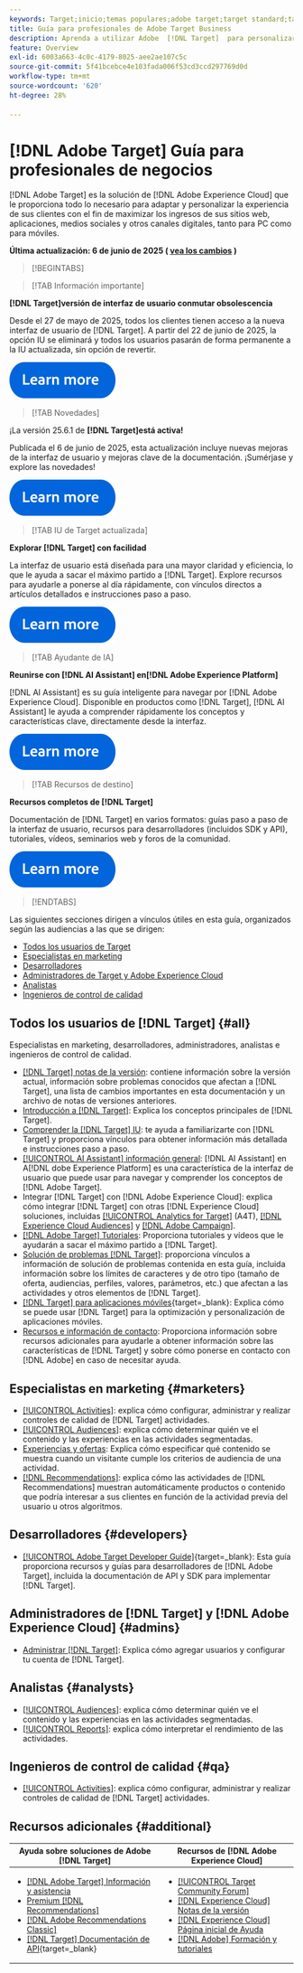 ```yaml
---
keywords: Target;inicio;temas populares;adobe target;target standard;target premium;documentación de target;documentación de adobe target;guía para profesionales;guía para usuarios
title: Guía para profesionales de Adobe Target Business
description: Aprenda a utilizar Adobe  [!DNL Target]  para personalizar la experiencia de sus clientes con el fin de maximizar los ingresos de sus sitios web y móviles, aplicaciones y otros canales digitales.
feature: Overview
exl-id: 6003a663-4c0c-4179-8025-aee2ae107c5c
source-git-commit: 5f41bcebce4e103fada006f53cd3ccd297769d0d
workflow-type: tm+mt
source-wordcount: '620'
ht-degree: 28%

---
```


# [!DNL Adobe Target] Guía para profesionales de negocios

[!DNL Adobe Target] es la solución de [!DNL Adobe Experience Cloud] que le proporciona todo lo necesario para adaptar y personalizar la experiencia de sus clientes con el fin de maximizar los ingresos de sus sitios web, aplicaciones, medios sociales y otros canales digitales, tanto para PC como para móviles.

**Última actualización: 6 de junio de 2025 ( [vea los cambios](r-release-notes/doc-change.md) )**

>[!BEGINTABS]

>[!TAB Información importante]

**[!DNL Target]versión de interfaz de usuario conmutar obsolescencia**

Desde el 27 de mayo de 2025, todos los clientes tienen acceso a la nueva interfaz de usuario de [!DNL Target]. A partir del 22 de junio de 2025, la opción IU se eliminará y todos los usuarios pasarán de forma permanente a la IU actualizada, sin opción de revertir.

[![Icono de Más información](/help/main/assets/learn-more.svg)](/help/main/r-release-notes/release-notes.md#toggle)

>[!TAB Novedades]

¡La versión 25.6.1 de **[!DNL Target]está activa!**

Publicada el 6 de junio de 2025, esta actualización incluye nuevas mejoras de la interfaz de usuario y mejoras clave de la documentación. ¡Sumérjase y explore las novedades!

[![Icono de Más información](/help/main/assets/learn-more.svg)](/help/main/r-release-notes/release-notes.md)

>[!TAB IU de Target actualizada]

**Explorar [!DNL Target] con facilidad**

La interfaz de usuario está diseñada para una mayor claridad y eficiencia, lo que le ayuda a sacar el máximo partido a [!DNL Target]. Explore recursos para ayudarle a ponerse al día rápidamente, con vínculos directos a artículos detallados e instrucciones paso a paso.

[![Icono de Más información](/help/main/assets/learn-more.svg)](/help/main/c-intro/understand-the-target-ui.md)

>[!TAB Ayudante de IA]

**Reunirse con [!DNL AI Assistant] en[!DNL Adobe Experience Platform]**

[!DNL AI Assistant] es su guía inteligente para navegar por [!DNL Adobe Experience Cloud]. Disponible en productos como [!DNL Target], [!DNL AI Assistant] le ayuda a comprender rápidamente los conceptos y características clave, directamente desde la interfaz.

[![Icono de Más información](/help/main/assets/learn-more.svg)](/help/main/c-intro/ai-assistant.md)

>[!TAB Recursos de destino]

**Recursos completos de [!DNL Target]**

Documentación de [!DNL Target] en varios formatos: guías paso a paso de la interfaz de usuario, recursos para desarrolladores (incluidos SDK y API), tutoriales, vídeos, seminarios web y foros de la comunidad.

[![Icono de Más información](/help/main/assets/learn-more.svg)](/help/main/r-release-notes/target-documentation.md)

>[!ENDTABS]

Las siguientes secciones dirigen a vínculos útiles en esta guía, organizados según las audiencias a las que se dirigen:

- [Todos los usuarios de Target](#all)
- [Especialistas en marketing](#marketers)
- [Desarrolladores](#developers)
- [Administradores de Target y Adobe Experience Cloud](#admins)
- [Analistas](#analysts)
- [Ingenieros de control de calidad](#qa)

## Todos los usuarios de [!DNL Target] {#all}

Especialistas en marketing, desarrolladores, administradores, analistas e ingenieros de control de calidad.

- [[!DNL Target] notas de la versión](r-release-notes/release-notes.md): contiene información sobre la versión actual, información sobre problemas conocidos que afectan a [!DNL Target], una lista de cambios importantes en esta documentación y un archivo de notas de versiones anteriores.
- [Introducción a [!DNL Target]](c-intro/intro.md): Explica los conceptos principales de [!DNL Target].
- [Comprender la [!DNL Target] IU](/help/main/c-intro/understand-the-target-ui.md): te ayuda a familiarizarte con [!DNL Target] y proporciona vínculos para obtener información más detallada e instrucciones paso a paso.
- [[!UICONTROL AI Assistant] información general](/help/main/c-intro/ai-assistant.md): [!DNL AI Assistant] en A[!DNL dobe Experience Platform] es una característica de la interfaz de usuario que puede usar para navegar y comprender los conceptos de [!DNL Adobe Target].
- Integrar [!DNL Target] con [!DNL Adobe Experience Cloud]: explica cómo integrar [!DNL Target] con otras [!DNL Experience Cloud] soluciones, incluidas [[!UICONTROL Analytics for Target]](/help/main/c-integrating-target-with-mac/a4t/a4t.md) (A4T), [[!DNL Experience Cloud Audiences]](/help/main/c-integrating-target-with-mac/mmp.md) y [[!DNL Adobe Campaign]](/help/main/c-integrating-target-with-mac/campaign-and-target.md).
- [[!DNL Adobe Target] Tutoriales](https://experienceleague.adobe.com/docs/target-learn/tutorials/overview.html?lang=es): Proporciona tutoriales y vídeos que le ayudarán a sacar el máximo partido a [!DNL Target].
- [Solución de problemas [!DNL Target]](r-troubleshooting-target/troubleshooting-target.md): proporciona vínculos a información de solución de problemas contenida en esta guía, incluida información sobre los límites de caracteres y de otro tipo (tamaño de oferta, audiencias, perfiles, valores, parámetros, etc.) que afectan a las actividades y otros elementos de [!DNL Target].
- [[!DNL Target] para aplicaciones móviles](https://experienceleague.adobe.com/docs/target-dev/developer/mobile-apps/overview.html?lang=es){target=_blank}: Explica cómo se puede usar [!DNL Target] para la optimización y personalización de aplicaciones móviles.
- [Recursos e información de contacto](cmp-resources-and-contact-information.md): Proporciona información sobre recursos adicionales para ayudarle a obtener información sobre las características de [!DNL Target] y sobre cómo ponerse en contacto con [!DNL Adobe] en caso de necesitar ayuda.

## Especialistas en marketing {#marketers}

- [[!UICONTROL Activities]](c-activities/activities.md): explica cómo configurar, administrar y realizar controles de calidad de [!DNL Target] actividades.
- [[!UICONTROL Audiences]](c-target/target.md): explica cómo determinar quién ve el contenido y las experiencias en las actividades segmentadas.
- [Experiencias y ofertas](c-experiences/experiences.md): Explica cómo especificar qué contenido se muestra cuando un visitante cumple los criterios de audiencia de una actividad.
- [[!DNL Recommendations]](c-recommendations/recommendations.md): explica cómo las actividades de [!DNL Recommendations] muestran automáticamente productos o contenido que podría interesar a sus clientes en función de la actividad previa del usuario u otros algoritmos.

## Desarrolladores {#developers}

- [[!UICONTROL Adobe Target Developer Guide]](https://experienceleague.adobe.com/docs/target-dev/developer/overview.html?lang=es){target=_blank}: Esta guía proporciona recursos y guías para desarrolladores de [!DNL Adobe Target], incluida la documentación de API y SDK para implementar [!DNL Target].

## Administradores de [!DNL Target] y [!DNL Adobe Experience Cloud] {#admins}

- [Administrar [!DNL Target]](administrating-target/administrating-target.md): Explica cómo agregar usuarios y configurar tu cuenta de [!DNL Target].

## Analistas {#analysts}

- [[!UICONTROL Audiences]](c-target/target.md): explica cómo determinar quién ve el contenido y las experiencias en las actividades segmentadas.
- [[!UICONTROL Reports]](c-reports/reports.md): explica cómo interpretar el rendimiento de las actividades.

## Ingenieros de control de calidad {#qa}

- [[!UICONTROL Activities]](c-activities/activities.md): explica cómo configurar, administrar y realizar controles de calidad de [!DNL Target] actividades.

## Recursos adicionales {#additional}

| Ayuda sobre soluciones de Adobe [!DNL Target] | Recursos de [!DNL Adobe Experience Cloud] |
|--- |--- |
| <ul><li>[[!DNL Adobe Target] Información y asistencia](https://helpx.adobe.com/es/support/target.html)</li><li>[Premium [!DNL Recommendations]](c-recommendations/recommendations.md)</li><li>[[!DNL Adobe Recommendations Classic]](/help/main/assets/adobe-recommendations-classic.pdf)</li><li>[[!DNL Target] Documentación de API](https://experienceleague.adobe.com/docs/target-dev/developer/api/target-api-overview.html?lang=es){target=_blank}</li></ul> | <ul><li>[[!UICONTROL Target Community Forum]](https://experienceleaguecommunities.adobe.com/t5/adobe-target/ct-p/adobe-target-community?profile.language=es)</li><li>[[!DNL Experience Cloud] Notas de la versión](https://experienceleague.adobe.com/docs/release-notes/experience-cloud/current.html?lang=es)</li><li>[[!DNL Experience Cloud] Página inicial de Ayuda](https://helpx.adobe.com/es/support/experience-cloud.html)</li><li>[[!DNL Adobe] Formación y tutoriales](https://helpx.adobe.com/es/learning.html?promoid=KAUDK)</li></ul> |  |

